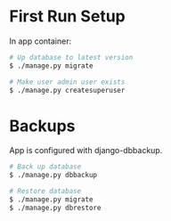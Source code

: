 # First Run Setup
In app container:
```bash
# Up database to latest version
$ ./manage.py migrate

# Make user admin user exists
$ ./manage.py createsuperuser
```

# Backups
App is configured with django-dbbackup.

```bash
# Back up database
$ ./manage.py dbbackup

# Restore database
$ ./manage.py migrate
$ ./manage.py dbrestore
```